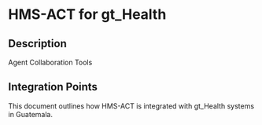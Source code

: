 # HMS-ACT for gt_Health

## Description

Agent Collaboration Tools

## Integration Points

This document outlines how HMS-ACT is integrated with gt_Health systems in Guatemala.
